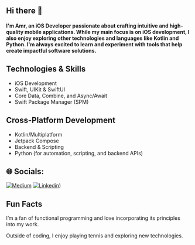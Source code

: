 ## Hi there 👋 
#### I'm Amr, an iOS Developer passionate about crafting intuitive and high-quality mobile applications. While my main focus is on iOS development, I also enjoy exploring other technologies and languages like Kotlin and Python. I'm always excited to learn and experiment with tools that help create impactful software solutions.

## Technologies & Skills

* iOS Development
* Swift, UIKit & SwiftUI
* Core Data, Combine, and Async/Await
* Swift Package Manager (SPM)

## Cross-Platform Development

* Kotlin/Multiplatform
* Jetpack Compose
* Backend & Scripting
* Python (for automation, scripting, and backend APIs)

## 🌐 Socials:
[![Medium](https://img.shields.io/badge/Medium-12100E?logo=medium&logoColor=white)](https://medium.com/@amr.raafat.89) 
[![Linkedin](https://img.shields.io/badge/LinkedIn-Profile-blue?logo=linkedin&logoColor=white)](https://www.linkedin.com/in/amr-omran-61a166341/)) 

<!-- Proudly created with GPRM ( https://gprm.itsvg.in ) -->

## Fun Facts

I’m a fan of functional programming and love incorporating its principles into my work.

Outside of coding, I enjoy playing tennis and exploring new technologies.
